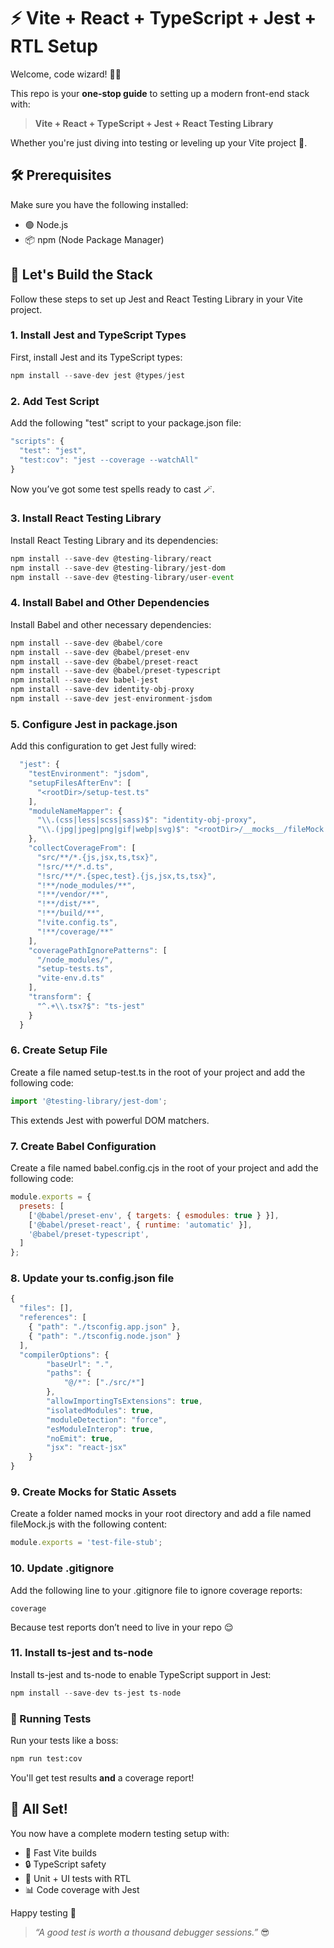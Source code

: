 # ⚡️ Vite + React + TypeScript + Jest + RTL Setup
Welcome, code wizard! 🧙‍♂️

This repo is your **one-stop guide** to setting up a modern front-end stack with:

> **Vite + React + TypeScript + Jest + React Testing Library**

Whether you're just diving into testing or leveling up your Vite project 🎥.

## 🛠 Prerequisites
Make sure you have the following installed:

 - 🟢 Node.js
 - 📦 npm (Node Package Manager)


## 🧱 Let's Build the Stack
Follow these steps to set up Jest and React Testing Library in your Vite project.

### 1. Install Jest and TypeScript Types
First, install Jest and its TypeScript types:

```js 
npm install --save-dev jest @types/jest 
```

### 2. Add Test Script
Add the following "test" script to your package.json file:

```js 
"scripts": {
  "test": "jest",
  "test:cov": "jest --coverage --watchAll"
}
```
Now you’ve got some test spells ready to cast 🪄.

### 3. Install React Testing Library
Install React Testing Library and its dependencies:

```js 
npm install --save-dev @testing-library/react
npm install --save-dev @testing-library/jest-dom
npm install --save-dev @testing-library/user-event
```

### 4. Install Babel and Other Dependencies
Install Babel and other necessary dependencies:

```js 
npm install --save-dev @babel/core
npm install --save-dev @babel/preset-env
npm install --save-dev @babel/preset-react
npm install --save-dev @babel/preset-typescript
npm install --save-dev babel-jest
npm install --save-dev identity-obj-proxy
npm install --save-dev jest-environment-jsdom
```

### 5. Configure Jest in package.json
Add this configuration to get Jest fully wired:

```js 
  "jest": {
    "testEnvironment": "jsdom",
    "setupFilesAfterEnv": [
      "<rootDir>/setup-test.ts"
    ],
    "moduleNameMapper": {
      "\\.(css|less|scss|sass)$": "identity-obj-proxy",
      "\\.(jpg|jpeg|png|gif|webp|svg)$": "<rootDir>/__mocks__/fileMock.js"
    },
    "collectCoverageFrom": [
      "src/**/*.{js,jsx,ts,tsx}",
      "!src/**/*.d.ts",
      "!src/**/*.{spec,test}.{js,jsx,ts,tsx}",
      "!**/node_modules/**",
      "!**/vendor/**",
      "!**/dist/**",
      "!**/build/**",
      "!vite.config.ts",
      "!**/coverage/**"
    ],
    "coveragePathIgnorePatterns": [
      "/node_modules/",
      "setup-tests.ts",
      "vite-env.d.ts"
    ],
    "transform": {
      "^.+\\.tsx?$": "ts-jest"
    }
  }
```  

### 6. Create Setup File
Create a file named setup-test.ts in the root of your project and add the following code:

```js 
import '@testing-library/jest-dom';
```
This extends Jest with powerful DOM matchers.

### 7. Create Babel Configuration
Create a file named babel.config.cjs in the root of your project and add the following code:

```js
module.exports = {
  presets: [
    ['@babel/preset-env', { targets: { esmodules: true } }],
    ['@babel/preset-react', { runtime: 'automatic' }],
    '@babel/preset-typescript',
  ]
};
```

### 8. Update your ts.config.json file

```js 
{
  "files": [],
  "references": [
    { "path": "./tsconfig.app.json" },
    { "path": "./tsconfig.node.json" }
  ],
  "compilerOptions": {
		"baseUrl": ".",
		"paths": {
			"@/*": ["./src/*"]
		},
		"allowImportingTsExtensions": true,
		"isolatedModules": true,
		"moduleDetection": "force",
		"esModuleInterop": true,
		"noEmit": true,
		"jsx": "react-jsx"
	}
}
```

### 9. Create Mocks for Static Assets
Create a folder named mocks in your root directory and add a file named fileMock.js with the following content:

```js
module.exports = 'test-file-stub';
```

### 10. Update .gitignore
Add the following line to your .gitignore file to ignore coverage reports:
```
coverage
```
Because test reports don’t need to live in your repo 😌

### 11. Install ts-jest and ts-node
Install ts-jest and ts-node to enable TypeScript support in Jest:

```js 
npm install --save-dev ts-jest ts-node
```

### 🧪 Running Tests
Run your tests like a boss:

```bash 
npm run test:cov
```
You'll get test results **and** a coverage report!

## 🎉 All Set!
You now have a complete modern testing setup with:

- 🚀 Fast Vite builds
- 🔒 TypeScript safety
- 🧪 Unit + UI tests with RTL
- 📊 Code coverage with Jest
  
Happy testing 🎊
> *“A good test is worth a thousand debugger sessions.”* 😎
